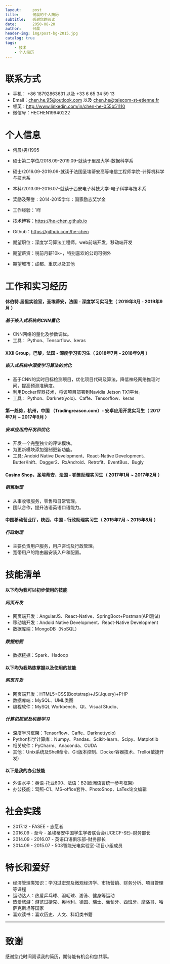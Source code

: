 ```yaml
---
layout:     post
title:      何晨的个人简历
subtitle:   感谢您的阅读
date:       2050-08-20
author:     何晨
header-img: img/post-bg-2015.jpg
catalog: true
tags:
    - 技术
    - 个人简历
---
```


# 联系方式
- 手机： +86 18792863631 以及 +33 6 65 34 59 13 
- Email：chen.he.95@outlook.com 以及 chen.he@telecom-st-etienne.fr
- 领英：http://www.linkedin.com/in/chen-he-055b51110
- 微信号：HECHEN19940222

# 个人信息
 - 何晨/男/1995
 - 硕士第二学位/2018.09-2019.09-就读于里昂大学-数据科学系
 - 硕士/2016.09-2019.09-就读于法国圣埃蒂安高等电信工程师学院-计算机科学与技术系
 - 本科/2013.09-2016.07-就读于西安电子科技大学-电子科学与技术系
 - 奖励及荣誉：2014-2015学年：国家励志奖学金
 - 工作经验：1年
 - 技术博客：https://he-chen.github.io
 - Github：https://github.com/he-chen 

 - 期望职位：深度学习算法工程师，web前端开发，移动端开发
 - 期望薪资：税前月薪10k+，特别喜欢的公司可例外
 - 期望城市：成都、重庆以及其他

# 工作和实习经历
#### 休伯特.居里实验室，圣埃蒂安，法国 - 深度学习实习生（ 2019年3月 - 2019年9月 ）
##### 基于嵌入式系统的CNN量化
* CNN网络的量化及参数调优。
* 工具： Python、Tensorflow、keras

#### XXII Group，巴黎，法国 - 深度学习实习生（ 2018年7月 - 2018年9月 ）
##### 嵌入式系统中深度学习算法的优化
* 基于CNN的实时目标检测项目，优化项目代码及算法，降低神经网络推理时间，提高预测准确度。
* 利用Docker容器技术，将该项目部署到Navidia Jetson TX1平台。
* 工具： Python、Darknet(yolo)、Caffe、Tensorflow、keras

#### 第一趋势，杭州，中国 （Tradingreason.com）- 安卓应用开发实习生（ 2017年7月 ~ 2017年9月 ）
##### 安卓应用的开发和优化
* 开发一个完整独立的评论模块。
* 为更新模块添加强制更新功能。
* 工具: Andoid Native Development、React-Native Development、 ButterKnift、Dagger2、RxAndroid、Retrofit、EventBus、Bugly

#### Casino Shop，圣埃蒂安，法国 - 销售助理实习生（ 2017年1月 ~ 2017年2月 ）
##### 销售助理
* 从事收银服务，零售和日常管理。
* 团队合作，提升法语英语口语能力。

#### 中国移动营业厅，陕西，中国 - 行政助理实习生（ 2015年7月 ~ 2015年8月 ）
##### 行政助理
* 主要负责用户服务，用户咨询及行政管理。
* 宽带用户的路由器安装入户和配置。
    
# 技能清单
#### 以下均为我可以初步使用的技能
##### 网页开发
- 网页端开发：AngularJS、React-Native、SpringBoot+Postman(API测试)
- 移动端开发：Andoid Native Development、React-Native Development
- 数据库端：MongoDB（NoSQL）
##### 数据挖掘
- 数据挖掘：Spark、Hadoop

#### 以下均为我熟练掌握以及使用的技能
##### 网页开发
- 网页端开发：HTML5+CSS(Bootstrap)+JS(Jquery)+PHP
- 数据库端：MySQL、UML类图
- 编程软件：MySQL Workbench、Qt、Visual Studio、
##### 计算机视觉及机器学习
- 深度学习框架：Tensorflow、Caffe、Darknet(yolo)
- Python科学计算库：Numpy、Pandas、Scikit-learn、Scipy、Matplotlib
- 相关软件：PyCharm、Anaconda、CUDA
- 其他：Unix系统及Shell命令、Git版本控制、Docker容器技术、Trello(敏捷开发)

#### 以下是我的办公技能
- 外语水平：英语-托业800、法语：B2(欧洲语言统一参考框架)
- 办公技能：驾照-C1、MS-office套件、PhotoShop、LaTex论文编辑      

# 社会实践
- 2017.12 - FASEE - 志愿者 
- 2016.09 - 至今 - 圣埃蒂安中国学生学者联合会(UCECF-SE)-财务部长
- 2014.09 - 2016.07 - 英语口语俱乐部-财务部长
- 2014.09 - 2015.07 - 503智能光电实验室-项目小组成员

# 特长和爱好
- 经济管理类知识：学习过宏观及微观经济学、市场营销、财务分析、项目管理等课程
- 运动达人：热爱乒乓球、羽毛球、游泳、健身等运动
- 热爱旅游：游览过捷克、奥地利、德国、瑞士、葡萄牙、西班牙、摩洛哥、哈萨克斯坦等国家
- 喜欢读书：喜欢历史、人文、科幻类书籍

---    

# 致谢

感谢您花时间阅读我的简历，期待能有机会和您共事。
      
